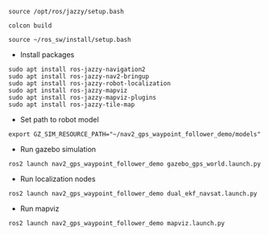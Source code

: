 ```
source /opt/ros/jazzy/setup.bash
```
```
colcon build
```
```
source ~/ros_sw/install/setup.bash
```
- Install packages
```
sudo apt install ros-jazzy-navigation2
sudo apt install ros-jazzy-nav2-bringup
sudo apt install ros-jazzy-robot-localization
sudo apt install ros-jazzy-mapviz
sudo apt install ros-jazzy-mapviz-plugins
sudo apt install ros-jazzy-tile-map
```
- Set path to robot model
```
export GZ_SIM_RESOURCE_PATH="~/nav2_gps_waypoint_follower_demo/models"
```
- Run gazebo simulation
```
ros2 launch nav2_gps_waypoint_follower_demo gazebo_gps_world.launch.py
```
- Run localization nodes
```
ros2 launch nav2_gps_waypoint_follower_demo dual_ekf_navsat.launch.py
```
- Run mapviz
```
ros2 launch nav2_gps_waypoint_follower_demo mapviz.launch.py
```
